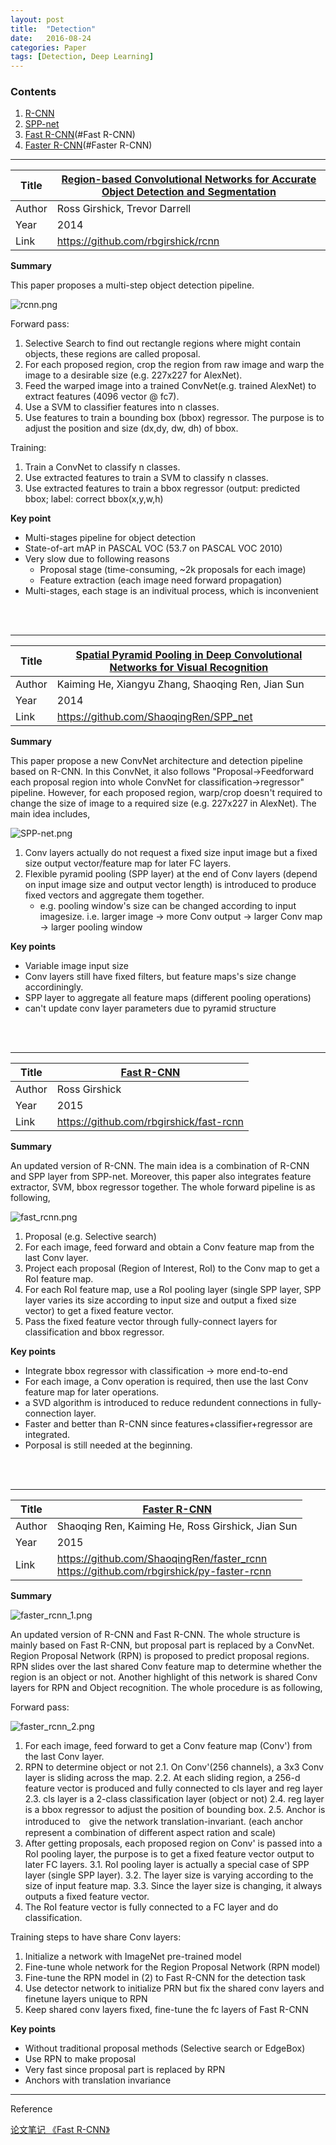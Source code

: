 ```yaml
---
layout: post
title:  "Detection"
date:   2016-08-24
categories: Paper
tags: [Detection, Deep Learning]
---
```


### Contents

1. [R-CNN](#R-CNN)
2. [SPP-net](#SPP-net)
3. [Fast R-CNN](#Fast R-CNN)
4. [Faster R-CNN](#Faster R-CNN)

___

<a name = "R-CNN"></a>

| Title  | [Region-based Convolutional Networks for Accurate Object Detection and Segmentation][R-CNN]  |
|--------|---|
| Author |  Ross Girshick, Trevor Darrell |
| Year   | 2014  |
| Link   |https://github.com/rbgirshick/rcnn|


**Summary**

This paper proposes a multi-step object detection pipeline.

![rcnn.png]({{site.url}}public/post_resource/Paper/detection/rcnn.png)

Forward pass:

1. Selective Search to find out rectangle regions where might contain objects, these regions are called proposal.
2. For each proposed region, crop the region from raw image and warp the image to a desirable size (e.g. 227x227 for AlexNet).
3. Feed the warped image into a trained ConvNet(e.g. trained AlexNet) to extract features (4096 vector @ fc7).
4. Use a SVM to classifier features into n classes.
5. Use features to train a bounding box (bbox) regressor. The purpose is to adjust the position and size (dx,dy, dw, dh) of bbox.

Training:

1. Train a ConvNet to classify n classes.
2. Use extracted features to train a SVM to classify n classes. 
3. Use extracted features to train a bbox regressor (output: predicted bbox; label: correct bbox(x,y,w,h)

**Key point**

* Multi-stages pipeline for object detection
* State-of-art mAP in PASCAL VOC (53.7 on PASCAL VOC 2010)
* Very slow due to following reasons
    * Proposal stage (time-consuming, ~2k proposals for each image)
    * Feature extraction (each image need forward propagation)
* Multi-stages, each stage is an indivitual process, which is inconvenient

<br></br>

___

<a name = "SPP-net"></a>

| Title  | [Spatial Pyramid Pooling in Deep Convolutional Networks for Visual Recognition][SPP-net]  |
|--------|---|
| Author |  Kaiming He, Xiangyu Zhang, Shaoqing Ren, Jian Sun |
| Year   | 2014  |
| Link   |https://github.com/ShaoqingRen/SPP_net|


**Summary**

This paper propose a new ConvNet architecture and detection pipeline based on R-CNN. In this ConvNet, it also follows "Proposal->Feedforward each proposal region into whole ConvNet for classification->regressor" pipeline. However, for each proposed region, warp/crop doesn't required to change the size of image to a required size (e.g. 227x227 in AlexNet). The main idea includes,

![SPP-net.png]({{site.url}}public/post_resource/Paper/detection/SPP-net.png)


1. Conv layers actually do not request a fixed size input image but a fixed size output vector/feature map for later FC layers.
2. Flexible pyramid pooling (SPP layer) at the end of Conv layers (depend on input image size and output vector length) is introduced to produce fixed vectors and aggregate them together.
    * e.g. pooling window's size can be changed according to input imagesize. i.e. larger image -> more Conv output -> larger Conv map -> larger pooling window



**Key points**

* Variable image input size
* Conv layers still have fixed filters, but feature maps's size change accordiningly.
* SPP layer to aggregate all feature maps (different pooling operations)
* can't update conv layer parameters due to pyramid structure

<br></br>

___
<a name = "Fast R-CNN"></a>

| Title  | [Fast R-CNN]  |
|--------|---|
| Author |  Ross Girshick |
| Year   | 2015  |
| Link   |https://github.com/rbgirshick/fast-rcnn|

**Summary**

An updated version of R-CNN. The main idea is a combination of R-CNN and SPP layer from SPP-net. Moreover, this paper also integrates feature extractor, SVM, bbox regressor together. The whole forward pipeline is as following,

![fast_rcnn.png]({{site.url}}public/post_resource/Paper/detection/fast_rcnn.png)

1. Proposal (e.g. Selective search)
2. For each image, feed forward and obtain a Conv feature map from the last Conv layer.
3. Project each proposal (Region of Interest, RoI) to the Conv map to get a RoI feature map.
4. For each RoI feature map, use a RoI pooling layer (single SPP layer, SPP layer varies its size according to input size and output a fixed size vector) to get a fixed feature vector.
5. Pass the fixed feature vector through fully-connect layers for classification and bbox regressor.

**Key points**

* Integrate bbox regressor with classification -> more end-to-end
* For each image, a Conv operation is required, then use the last Conv feature map for later operations.
* a SVD algorithm is introduced to reduce redundent connections in fully-connection layer.
* Faster and better than R-CNN since features+classifier+regressor are integrated.
* Porposal is still needed at the beginning.


<br></br>
________________________________________

<a name = "Faster R-CNN"></a>

| Title  | [Faster R-CNN]  |
|--------|---|
| Author |  Shaoqing Ren, Kaiming He, Ross Girshick, Jian Sun |
| Year   | 2015  |
| Link   |https://github.com/ShaoqingRen/faster_rcnn <br> https://github.com/rbgirshick/py-faster-rcnn|

**Summary**

![faster_rcnn_1.png]({{site.url}}public/post_resource/Paper/detection/faster_rcnn_1.png)

An updated version of R-CNN and Fast R-CNN. The whole structure is mainly based on Fast R-CNN, but proposal part is replaced by a ConvNet. Region Proposal Network (RPN) is proposed to predict proposal regions. RPN slides over the last shared Conv feature map to determine whether the region is an object or not. Another highlight of this network is shared Conv layers for RPN and Object recognition. The whole procedure is as following,

Forward pass:

![faster_rcnn_2.png]({{site.url}}public/post_resource/Paper/detection/faster_rcnn_2.png)

1. For each image, feed forward to get a Conv feature map (Conv') from the last Conv layer.
2. RPN to determine object or not
	2.1. On Conv'(256 channels), a 3x3 Conv layer is sliding across the map.
	2.2. At each sliding region, a 256-d feature vector is produced and fully connected to cls layer and reg layer
	2.3. cls layer is a 2-class classification layer (object or not)
	2.4. reg layer is a bbox regressor to adjust the position of bounding box.
	2.5. Anchor is introduced to　give the network translation-invariant. (each anchor represent a combination of different aspect ration and scale)
3. After getting proposals, each proposed region on Conv' is passed into a RoI pooling layer, the purpose is to get a fixed feature vector output to later FC layers.
	3.1. RoI pooling layer is actually a special case of SPP layer (single SPP layer).
	3.2. The layer size is varying according to the size of input feature map.
	3.3. Since the layer size is changing, it always outputs a fixed feature vector.
4. The RoI feature vector is fully connected to a FC layer and do classification.

Training steps to have share Conv layers:

1. Initialize a network with ImageNet pre-trained model
2. Fine-tune whole network for the Region Proposal Network (RPN model)
3. Fine-tune the RPN model in (2) to Fast R-CNN for the detection task
4. Use detector network to initialize PRN but fix the shared conv layers and finetune layers unique to RPN
5. Keep shared conv layers fixed, fine-tune the fc layers of Fast R-CNN

**Key points**

* Without traditional proposal methods (Selective search or EdgeBox)
* Use RPN to make proposal
* Very fast since proposal part is replaced by RPN
* Anchors with translation invariance

________________________________________

Reference

[论文笔记 《Fast R-CNN》](http://zhangliliang.com/2015/05/17/paper-note-fast-rcnn/)


[R-CNN]: {{site.url}}public/post_resource/Paper/detection/2014_Region-based_Convolutional_Networks_for_accurate_object_detection_and_segmentation.pdf

[SPP-net]: {{site.url}}public/post_resource/Paper/detection/2014_Spatial_Pyramid_Pooling_in_Deep_Convolutional_Networks_for_Visual_Recognition.pdf

[Fast R-CNN]: {{site.url}}public/post_resource/Paper/detection/2015_Fast_R-CNN.pdf

[Faster R-CNN]: {{site.url}}public/post_resource/Paper/detection/2016_faster-r-cnn-towards-real-time-object-detection-with-region-proposal-networks.pdf